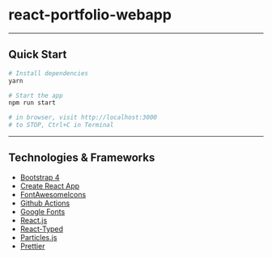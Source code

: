 # react-portfolio-webapp
---

## Quick Start

```sh
# Install dependencies
yarn

# Start the app
npm run start

# in browser, visit http://localhost:3000
# to STOP, Ctrl+C in Terminal
```

---

## Technologies & Frameworks

- [Bootstrap 4](https://getbootstrap.com/)
- [Create React App](https://facebook.github.io/create-react-app/)
- [FontAwesomeIcons](https://fontawesome.com/v5.15/icons)
- [Github Actions](https://docs.github.com/en/actions)
- [Google Fonts](https://fonts.google.com/)
- [React.js](https://reactjs.org/)
- [React-Typed](https://github.com/ssbeefeater/react-typed)
- [Particles.js](https://github.com/Wufe/react-particles-js)
- [Prettier](https://prettier.io/)
